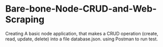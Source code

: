 # Bare-bone-Node-CRUD-and-Web-Scraping
Creating A basic node application, that makes a CRUD operation (create, read, update, delete) into a file database.json. using Postman to run test.
